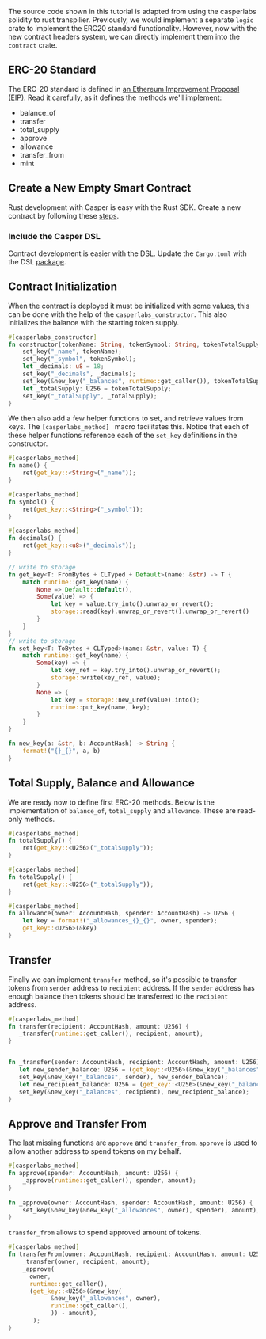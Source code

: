 
The source code shown in this tutorial is adapted from using the casperlabs solidity to rust transpilier. Previously, we would implement a separate `logic` crate to implement the ERC20 standard functionality. However, now with the new contract headers system, we can directly implement them into the `contract` crate.

## ERC-20 Standard
The ERC-20 standard is defined in [an Ethereum Improvement Proposal (EIP)](https://github.com/ethereum/EIPs/blob/master/EIPS/eip-20.md#). Read it carefully, as it defines the methods we'll implement:
* balance_of
* transfer
* total_supply
* approve
* allowance
* transfer_from
* mint

## Create a New Empty Smart Contract

Rust development with Casper is easy with the Rust SDK. Create a new contract by following these [steps](https://docs.casperlabs.io/en/latest/dapp-dev-guide/setup-of-rust-contract-sdk.html).

### Include the Casper DSL

Contract development is easier with the DSL.  Update the ```Cargo.toml``` with the DSL [package](https://docs.casperlabs.io/en/latest/dapp-dev-guide/contract-dsl/index.html).  

## Contract Initialization

When the contract is deployed it must be initialized with some values, this can be done with the help of the `casperlabs_constructor`. This also initializes the balance with the starting token supply.

```rust
#[casperlabs_constructor]
fn constructor(tokenName: String, tokenSymbol: String, tokenTotalSupply: U256) {
    set_key("_name", tokenName);
    set_key("_symbol", tokenSymbol);
    let _decimals: u8 = 18;
    set_key("_decimals", _decimals);
    set_key(&new_key("_balances", runtime::get_caller()), tokenTotalSupply);
    let _totalSupply: U256 = tokenTotalSupply;
    set_key("_totalSupply", _totalSupply);
}
```
We then also add a few helper functions to set, and retrieve values from keys. The `[casperlabs_method] ` macro facilitates this. Notice that each of these helper functions reference each of the `set_key` definitions in the constructor.

```rust
#[casperlabs_method]
fn name() {
    ret(get_key::<String>("_name"));
}

#[casperlabs_method]
fn symbol() {
    ret(get_key::<String>("_symbol"));
}

#[casperlabs_method]
fn decimals() {
    ret(get_key::<u8>("_decimals"));
}

// write to storage
fn get_key<T: FromBytes + CLTyped + Default>(name: &str) -> T {
    match runtime::get_key(name) {
        None => Default::default(),
        Some(value) => {
            let key = value.try_into().unwrap_or_revert();
            storage::read(key).unwrap_or_revert().unwrap_or_revert()
        }
    }
}
// write to storage
fn set_key<T: ToBytes + CLTyped>(name: &str, value: T) {
    match runtime::get_key(name) {
        Some(key) => {
            let key_ref = key.try_into().unwrap_or_revert();
            storage::write(key_ref, value);
        }
        None => {
            let key = storage::new_uref(value).into();
            runtime::put_key(name, key);
        }
    }
}

fn new_key(a: &str, b: AccountHash) -> String {
    format!("{}_{}", a, b)
}

```

## Total Supply, Balance and Allowance
We are ready now to define first ERC-20 methods. Below is the implementation of `balance_of`, `total_supply` and `allowance`. These are read-only methods.

```rust
#[casperlabs_method]
fn totalSupply() {
    ret(get_key::<U256>("_totalSupply"));
}

#[casperlabs_method]
fn totalSupply() {
    ret(get_key::<U256>("_totalSupply"));
}

#[casperlabs_method]
fn allowance(owner: AccountHash, spender: AccountHash) -> U256 {
    let key = format!("_allowances_{}_{}", owner, spender);
    get_key::<U256>(&key)
}

```

## Transfer
Finally we can implement `transfer` method, so it's possible to transfer tokens from `sender` address to `recipient` address. If the `sender` address has enough balance then tokens should be transferred to the `recipient` address.
 ```rust
#[casperlabs_method]
fn transfer(recipient: AccountHash, amount: U256) {
    _transfer(runtime::get_caller(), recipient, amount);
}
 
 
fn _transfer(sender: AccountHash, recipient: AccountHash, amount: U256) {
    let new_sender_balance: U256 = (get_key::<U256>(&new_key("_balances", sender)) - amount);
    set_key(&new_key("_balances", sender), new_sender_balance);
    let new_recipient_balance: U256 = (get_key::<U256>(&new_key("_balances", recipient)) + amount);
    set_key(&new_key("_balances", recipient), new_recipient_balance);
}

```

## Approve and Transfer From
The last missing functions are `approve` and `transfer_from`. `approve` is used to allow another address to spend tokens on my behalf.
```rust
#[casperlabs_method]
fn approve(spender: AccountHash, amount: U256) {
    _approve(runtime::get_caller(), spender, amount);
}
    
fn _approve(owner: AccountHash, spender: AccountHash, amount: U256) {
    set_key(&new_key(&new_key("_allowances", owner), spender), amount);
}
```
`transfer_from` allows to spend approved amount of tokens.
```rust
#[casperlabs_method]
fn transferFrom(owner: AccountHash, recipient: AccountHash, amount: U256) {
    _transfer(owner, recipient, amount);
    _approve(
      owner,
      runtime::get_caller(),
      (get_key::<U256>(&new_key(
            &new_key("_allowances", owner),
            runtime::get_caller(),
            )) - amount),
       );
}
``` 

